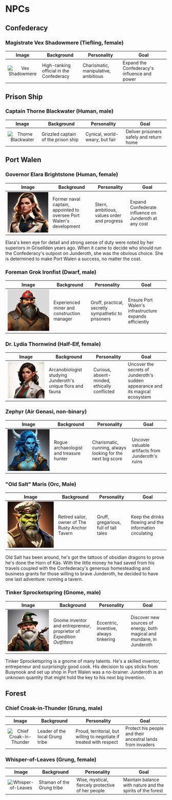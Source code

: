 # NPCs

## Confederacy

### Magistrate Vex Shadowmere (Tiefling, female)

| Image | Background | Personality | Goal |
|:-----:|------------|-------------|------|
| ![Vex Shadowmere](./images/vex.webp) | High-ranking official in the Confederacy | Charismatic, manipulative, ambitious | Expand the Confederacy's influence and power |

## Prison Ship

### Captain Thorne Blackwater (Human, male)

| Image | Background | Personality | Goal |
|:-----:|------------|-------------|------|
| ![Thorne Blackwater](./images/thorne.webp) | Grizzled captain of the prison ship | Cynical, world-weary, but fair | Deliver prisoners safely and return home |

## Port Walen

### Governor Elara Brightstone (Human, female)

| Image | Background | Personality | Goal |
|:-----:|------------|-------------|------|
| ![Elara Brightstone](./images/elara.webp) | Former naval captain, appointed to oversee Port Walen's development | Stern, ambitious, values order and progress| Expand Confederate influence on Junderoth at any cost |

Elara's keen eye for detail and strong sense of duty were noted by her
superiors in Grisellden years ago. When it came to decide who should run
the Confederacy's outpost on Junderoth, she was the obvious choice. She
is determined to make Port Walen a success, no matter the cost.

### Foreman Grok Ironfist (Dwarf, male)

| Image | Background | Personality | Goal |
|:-----:|------------|-------------|------|
| ![Grok Ironfist](./images/grok.webp) | Experienced miner and construction manager | Gruff, practical, secretly sympathetic to prisoners | Ensure Port Walen's infrastructure expands efficiently |

### Dr. Lydia Thornwind (Half-Elf, female)

| Image | Background | Personality | Goal |
|:-----:|------------|-------------|------|
| ![Lydia Thornwind](./images/lydia.webp) | Arcanobiologist studying Junderoth's unique flora and fauna | Curious, absent-minded, ethically conflicted | Uncover the secrets of Junderoth's sudden appearance and its magical ecosystem |

### Zephyr (Air Genasi, non-binary)

| Image | Background | Personality | Goal |
|:-----:|------------|-------------|------|
| ![Zephyr](./images/zephyr.webp) | Rogue archaeologist and treasure hunter | Charismatic, cunning, always looking for the next big score | Uncover valuable artifacts from Junderoth's ruins |

### "Old Salt" Maris (Orc, Male)

| Image | Background | Personality | Goal |
|:-----:|------------|-------------|------|
| ![Old Salt](./images/old-salt.webp) | Retired sailor, owner of The Rusty Anchor Tavern | Gruff, gregarious, full of tall tales | Keep the drinks flowing and the information circulating |

Old Salt has been around, he's got the tattoos of obsidian dragons to prove 
he's done the Horn of Käs. With the little money he had saved from his travels
coupled with the Confederacy's generous homesteading and business grants for 
those willing to brave Junderoth, he decided to have one last adventure: 
running a tavern.

### Tinker Sprocketspring (Gnome, male)

| Image | Background | Personality | Goal |
|:-----:|------------|-------------|------|
| ![Tinker Sprocketspring](./images/tinker.webp) | Gnome inventor and entrepreneur, proprietor of _Expedition Outfitters_ | Eccentric, inventive, always tinkering | Discover new sources of energy, both magical and mundane, in Junderoth |

Tinker Sprocketspring is a gnome of many talents. He's a skilled inventor,
entrepeneur and surprisingly good cook. His decision to ups sticks from
Busynook and set up shop in Port Walen was a no-brainer. Junderoth is an 
unknown quantity that might hold the key to his next big invention.

## Forest

### Chief Croak-in-Thunder (Grung, male)

| Image | Background | Personality | Goal |
|:-----:|------------|-------------|------|
| ![Chief Croak-in-Thunder](./images/croak.webp) | Leader of the local Grung tribe | Proud, territorial, but willing to negotiate if treated with respect | Protect his people and their ancestral lands from invaders |

### Whisper-of-Leaves (Grung, female)

| Image | Background | Personality | Goal |
|:-----:|------------|-------------|------|
| ![Whisper-of-Leaves](./images/whisper.webp) | Shaman of the Grung tribe | Wise, mystical, fiercely protective of her people | Maintain balance with nature and the spirits of the forest |
